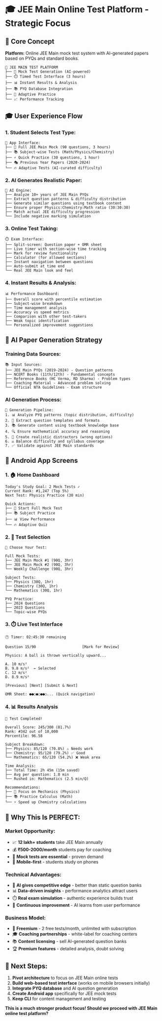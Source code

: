 # 🎓 JEE Main Online Test Platform - Strategic Focus

## 🎯 Core Concept

**Platform:** Online JEE Main mock test system with AI-generated papers based on PYQs and standard books.

```
🎯 JEE MAIN TEST PLATFORM
├── 📝 Mock Test Generation (AI-powered)
├── ⏱️ Timed Test Interface (3 hours)
├── 📊 Instant Results & Analysis
├── 📚 PYQ Database Integration
├── 🎯 Adaptive Practice
└── 📈 Performance Tracking
```

## 🎓 User Experience Flow

### **1. Student Selects Test Type:**
```
📱 App Interface:
├── 🎯 Full JEE Main Mock (90 questions, 3 hours)
├── 📚 Subject-wise Tests (Math/Physics/Chemistry)
├── ⚡ Quick Practice (30 questions, 1 hour)
├── 🎭 Previous Year Papers (2020-2024)
└── 🔥 Adaptive Tests (AI-curated difficulty)
```

### **2. AI Generates Realistic Paper:**
```
🤖 AI Engine:
├── Analyze 10+ years of JEE Main PYQs
├── Extract question patterns & difficulty distribution
├── Generate similar questions using textbook content
├── Ensure proper Physics:Chemistry:Math ratio (30:30:30)
├── Match actual JEE difficulty progression
└── Include negative marking simulation
```

### **3. Online Test Taking:**
```
⏱️ Exam Interface:
├── Split-screen: Question paper + OMR sheet
├── Live timer with section-wise time tracking
├── Mark for review functionality
├── Calculator (for allowed sections)
├── Instant navigation between questions
├── Auto-submit at time end
└── Real JEE Main look and feel
```

### **4. Instant Results & Analysis:**
```
📊 Performance Dashboard:
├── Overall score with percentile estimation
├── Subject-wise breakdown
├── Time management analysis
├── Accuracy vs speed metrics
├── Comparison with other test-takers
├── Weak topic identification
└── Personalized improvement suggestions
```

## 🤖 AI Paper Generation Strategy

### **Training Data Sources:**
```
📚 Input Sources:
├── JEE Main PYQs (2019-2024) - Question patterns
├── NCERT Books (11th/12th) - Fundamental concepts
├── Reference Books (HC Verma, RD Sharma) - Problem types
├── Coaching Material - Advanced problem solving
└── Official NTA Guidelines - Exam structure
```

### **AI Generation Process:**
```
🔄 Generation Pipeline:
1. 📊 Analyze PYQ patterns (topic distribution, difficulty)
2. 🎯 Extract question templates and formats
3. 📚 Generate content using textbook knowledge base
4. 🔍 Ensure mathematical accuracy and reasoning
5. 📝 Create realistic distractors (wrong options)
6. ⚖️ Balance difficulty and syllabus coverage
7. ✅ Validate against JEE Main standards
```

## 📱 Android App Screens

### **1. 🏠 Home Dashboard**
```
Today's Study Goal: 2 Mock Tests ✓
Current Rank: #1,247 (Top 5%)
Next Test: Physics Practice (30 min)

Quick Actions:
├── 🎯 Start Full Mock Test
├── 📚 Subject Practice
├── 📊 View Performance
└── 🔥 Adaptive Quiz
```

### **2. 📝 Test Selection**
```
🎯 Choose Your Test:

Full Mock Tests:
├── JEE Main Mock #1 (90Q, 3hr)
├── JEE Main Mock #2 (90Q, 3hr)
└── Weekly Challenge (90Q, 3hr)

Subject Tests:
├── Physics (30Q, 1hr)
├── Chemistry (30Q, 1hr)
└── Mathematics (30Q, 1hr)

PYQ Practice:
├── 2024 Questions
├── 2023 Questions
└── Topic-wise PYQs
```

### **3. ⏱️ Live Test Interface**
```
🕐 Timer: 02:45:30 remaining

Question 15/90                     [Mark for Review]

Physics: A ball is thrown vertically upward...

A. 10 m/s²
B. 9.8 m/s²  ← Selected
C. 12 m/s²
D. 8.9 m/s²

[Previous] [Next] [Submit & Next]

OMR Sheet: ●●○●○●●○... (Quick navigation)
```

### **4. 📊 Results Analysis**
```
🎉 Test Completed!

Overall Score: 245/300 (81.7%)
Rank: #342 out of 10,000
Percentile: 96.58

Subject Breakdown:
├── Physics: 85/120 (70.8%) ⚠️ Needs work
├── Chemistry: 95/120 (79.2%) ✅ Good
└── Mathematics: 65/120 (54.2%) ❌ Weak area

Time Analysis:
├── Total Time: 2h 45m (15m saved)
├── Avg per question: 1.8 min
└── Rushed in: Mathematics (2.5 min/Q)

Recommendations:
├── 🎯 Focus on Mechanics (Physics)
├── 📚 Practice Calculus (Math)
└── ⚡ Speed up Chemistry calculations
```

## 🚀 **Why This Is PERFECT:**

### **Market Opportunity:**
- 📈 **12 lakh+ students** take JEE Main annually
- 💰 **₹500-2000/month** students pay for coaching
- 🎯 **Mock tests are essential** - proven demand
- 📱 **Mobile-first** - students study on phones

### **Technical Advantages:**
- 🤖 **AI gives competitive edge** - better than static question banks
- 📊 **Data-driven insights** - performance analytics attract users
- ⏱️ **Real exam simulation** - authentic experience builds trust
- 🔄 **Continuous improvement** - AI learns from user performance

### **Business Model:**
- 💎 **Freemium** - 2 free tests/month, unlimited with subscription
- 🎓 **Coaching partnerships** - white-label for coaching centers  
- 📚 **Content licensing** - sell AI-generated question banks
- 🏆 **Premium features** - detailed analysis, doubt solving

## 🎯 **Next Steps:**

1. **Pivot architecture** to focus on JEE Main online tests
2. **Build web-based test interface** (works on mobile browsers initially)
3. **Integrate PYQ database** and AI question generation
4. **Create Android app** specifically for JEE mock tests
5. **Keep CLI** for content management and testing

**This is a much stronger product focus! Should we proceed with JEE Main online test platform?**

